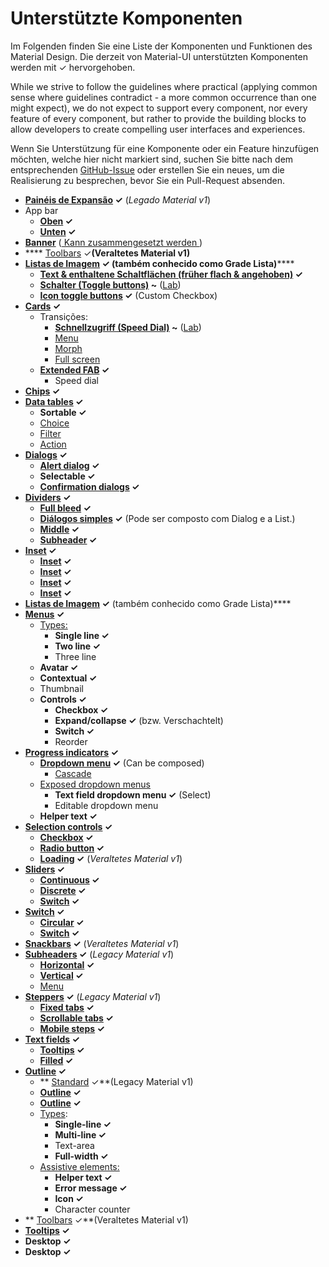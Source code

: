 # Unterstützte Komponenten

<p class="description">Im Folgenden finden Sie eine Liste der Komponenten und Funktionen des Material Design. Die derzeit von Material-UI unterstützten Komponenten werden mit ✓ hervorgehoben.</p>

While we strive to follow the guidelines where practical (applying common sense where guidelines contradict - a more common occurrence than one might expect), we do not expect to support every component, nor every feature of every component, but rather to provide the building blocks to allow developers to create compelling user interfaces and experiences.

Wenn Sie Unterstützung für eine Komponente oder ein Feature hinzufügen möchten, welche hier nicht markiert sind, suchen Sie bitte nach dem entsprechenden [GitHub-Issue](https://github.com/mui-org/material-ui/issues) oder erstellen Sie ein neues, um die Realisierung zu besprechen, bevor Sie ein Pull-Request absenden.

- **[Painéis de Expansão](https://material.io/archive/guidelines/components/expansion-panels.html) ✓** (*Legado Material v1*)
- App bar
  - **[Oben](https://material.io/design/components/app-bars-top.html) ✓**
  - **[Unten](https://material.io/design/components/app-bars-bottom.html) ✓**
- **[Banner](https://material.io/design/components/banners.html)** ([ Kann zusammengesetzt werden ](https://medium.com/material-ui/introducing-material-ui-design-system-93e921beb8df))
- **** [ Toolbars](https://material.io/archive/guidelines/components/toolbars.html) ✓**(Veraltetes Material v1)**
- ****[Listas de Imagem](https://material.io/design/components/image-lists.html) ✓** (também conhecido como Grade Lista)******
  - **[ Text & enthaltene Schaltflächen (früher flach & angehoben)](https://material.io/design/components/buttons.html) ✓**
  - **[Schalter (Toggle buttons)](https://material.io/design/components/buttons.html#buttons-toggle-buttons) ~** ([Lab](/components/about-the-lab/))
  - **[Icon toggle buttons](https://material.io/design/components/buttons.html#toggle-button) ✓** (Custom Checkbox)
- **[Cards](https://material.io/design/components/cards.html) ✓**
  - Transições:
    - **[Schnellzugriff (Speed Dial)](https://material.io/design/components/buttons-floating-action-button.html#types-of-transitions) ~** ([Lab](/components/about-the-lab/))
    - [Menu](https://material.io/design/components/buttons-floating-action-button.html#types-of-transitions)
    - [Morph](https://material.io/design/components/buttons-floating-action-button.html#types-of-transitions)
    - [Full screen](https://material.io/design/components/buttons-floating-action-button.html#types-of-transitions)
  - **[Extended FAB](https://material.io/design/components/buttons-floating-action-button.html#extended-fab) ✓**
    - Speed dial
- **[Chips](https://material.io/design/components/chips.html) ✓**
- **[Data tables](https://material.io/design/components/data-tables.html) ✓**
  - **Sortable ✓**
  - [Choice](https://material.io/design/components/chips.html#choice-chips)
  - [Filter](https://material.io/design/components/chips.html#filter-chips)
  - [Action](https://material.io/design/components/chips.html#action-chips)
- **[Dialogs](https://material.io/design/components/dialogs.html) ✓**
  - **[Alert dialog](https://material.io/design/components/dialogs.html#alert-dialog) ✓**
  - **Selectable ✓**
  - **[Confirmation dialogs](https://material.io/design/components/dialogs.html#confirmation-dialog) ✓**
- **[Dividers](https://material.io/design/components/dividers.html) ✓**
  - **[Full bleed](https://material.io/design/components/dividers.html#types) ✓**
  - **[Diálogos simples](https://material.io/design/components/dialogs.html#simple-dialog) ✓** (Pode ser composto com Dialog e a List.)
  - **[Middle](https://material.io/design/components/dividers.html#types) ✓**
  - **[Subheader](https://material.io/design/components/dividers.html#types) ✓**
- **[Inset](https://material.io/design/components/dividers.html#types) ✓**
  - **[Inset](https://material.io/design/components/dividers.html#types) ✓**
  - **[Inset](https://material.io/design/components/dividers.html#types) ✓**
  - **[Inset](https://material.io/design/components/dividers.html#types) ✓**
  - **[Inset](https://material.io/design/components/dividers.html#types) ✓**
- **[Listas de Imagem](https://material.io/design/components/image-lists.html) ✓** (também conhecido como Grade Lista)****
- **[Menus](https://material.io/design/components/menus.html) ✓**
  - [Types:](https://material.io/design/components/lists.html#types)
    - **Single line ✓**
    - **Two line ✓**
    - Three line
  - **Avatar ✓**
  - **Contextual ✓**
  - Thumbnail
  - **Controls ✓**
    - **Checkbox ✓**
    - **Expand/collapse ✓** (bzw. Verschachtelt)
    - **Switch ✓**
    - Reorder
- **[Progress indicators](https://material.io/design/components/progress-indicators.html) ✓**
  - **[Dropdown menu](https://material.io/design/components/menus.html#dropdown-menu) ✓** (Can be composed)
    - [Cascade](https://material.io/design/components/menus.html#dropdown-menu)
  - [Exposed dropdown menus](https://material.io/design/components/menus.html#exposed-dropdown-menu)
    - **Text field dropdown menu ✓** (Select)
    - Editable dropdown menu
  - **Helper text ✓**
- **[Selection controls](https://material.io/design/components/selection-controls.html) ✓**
  - **[Checkbox](https://material.io/design/components/selection-controls.html#checkboxes) ✓**
  - **[Radio button](https://material.io/design/components/selection-controls.html#radio-buttons) ✓**
  - **[Loading](https://material.io/archive/guidelines/components/progress-activity.html) ✓** (*Veraltetes Material v1*)
- **[Sliders](https://material.io/design/components/sliders.html) ✓**
  - **[Continuous](https://material.io/design/components/sliders.html#continuous-slider) ✓**
  - **[Discrete](https://material.io/design/components/sliders.html#discrete-slider) ✓**
  - **[Switch](https://material.io/design/components/selection-controls.html#switches) ✓**
- **[Switch](https://material.io/design/components/selection-controls.html#switches) ✓**
  - **[Circular](https://material.io/design/components/progress-indicators.html#circular-progress-indicators) ✓**
  - **[Switch](https://material.io/design/components/selection-controls.html#switches) ✓**
- **[Snackbars](https://material.io/design/components/snackbars.html) ✓** (*Veraltetes Material v1*)
- **[Subheaders](https://material.io/archive/guidelines/components/subheaders.html) ✓** (*Legacy Material v1*)
  - **[Horizontal](https://material.io/archive/guidelines/components/steppers.html#steppers-types-of-steppers) ✓**
  - **[Vertical](https://material.io/archive/guidelines/components/steppers.html#steppers-types-of-steppers) ✓**
  - [Menu](https://material.io/archive/guidelines/components/subheaders.html#subheaders-list-subheaders)
- **[Steppers](https://material.io/archive/guidelines/components/steppers.html) ✓** (*Legacy Material v1*)
  - **[Fixed tabs](https://material.io/design/components/tabs.html#fixed-tabs) ✓**
  - **[Scrollable tabs](https://material.io/design/components/tabs.html#scrollable-tabs) ✓**
  - **[Mobile steps](https://material.io/archive/guidelines/components/steppers.html#steppers-types-of-steps) ✓**
- **[Text fields](https://material.io/design/components/text-fields.html) ✓**
  - **[Tooltips](https://material.io/design/components/tooltips.html) ✓**
  - **[Filled](https://material.io/design/components/text-fields.html#filled-text-field) ✓**
- **[Outline](https://material.io/design/components/text-fields.html#outlined-text-field) ✓**
  - ** [ Standard](https://material.io/archive/guidelines/components/text-fields.html) ✓**(Legacy Material v1)
  - **[Outline](https://material.io/design/components/text-fields.html#outlined-text-field) ✓**
  - **[Outline](https://material.io/design/components/text-fields.html#outlined-text-field) ✓**
  - [Types](https://material.io/design/components/text-fields.html#input-types):
    - **Single-line ✓**
    - **Multi-line ✓**
    - Text-area
    - **Full-width ✓**
  - [Assistive elements:](https://material.io/design/components/text-fields.html#anatomy)
    - **Helper text ✓**
    - **Error message ✓**
    - **Icon ✓**
    - Character counter
- ** [ Toolbars](https://material.io/archive/guidelines/components/toolbars.html) ✓**(Veraltetes Material v1)
- **[Tooltips](https://material.io/design/components/tooltips.html) ✓**
- **Desktop ✓**
- **Desktop ✓**

